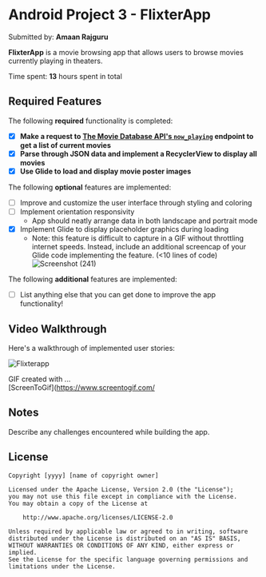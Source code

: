 # Android Project 3 - **FlixterApp**

Submitted by: **Amaan Rajguru**

**FlixterApp** is a movie browsing app that allows users to browse movies currently playing in theaters.

Time spent: **13** hours spent in total

## Required Features

The following **required** functionality is completed:

- [x] **Make a request to [The Movie Database API's `now_playing`](https://developers.themoviedb.org/3/movies/get-now-playing) endpoint to get a list of current movies**
- [x] **Parse through JSON data and implement a RecyclerView to display all movies**
- [x] **Use Glide to load and display movie poster images**

The following **optional** features are implemented:

- [ ] Improve and customize the user interface through styling and coloring
- [ ] Implement orientation responsivity
  - App should neatly arrange data in both landscape and portrait mode
- [x] Implement Glide to display placeholder graphics during loading
  - Note: this feature is difficult to capture in a GIF without throttling internet speeds.  Instead, include an additional screencap of your Glide code implementing the feature.  (<10 lines of code)
  ![Screenshot (241)](https://user-images.githubusercontent.com/99455992/218638876-10720759-83c9-443b-8c3f-135f84baa7c0.png)

The following **additional** features are implemented:

- [ ] List anything else that you can get done to improve the app functionality!

## Video Walkthrough

Here's a walkthrough of implemented user stories:

![Flixterapp](https://user-images.githubusercontent.com/99455992/218638966-1bcf66b0-cb4d-46df-a6bd-9848354f9eeb.gif)

<!-- Replace this with whatever GIF tool you used! -->
GIF created with ...  
[ScreenToGif](https://www.screentogif.com/


## Notes

Describe any challenges encountered while building the app.

## License

    Copyright [yyyy] [name of copyright owner]

    Licensed under the Apache License, Version 2.0 (the "License");
    you may not use this file except in compliance with the License.
    You may obtain a copy of the License at

        http://www.apache.org/licenses/LICENSE-2.0

    Unless required by applicable law or agreed to in writing, software
    distributed under the License is distributed on an "AS IS" BASIS,
    WITHOUT WARRANTIES OR CONDITIONS OF ANY KIND, either express or implied.
    See the License for the specific language governing permissions and
    limitations under the License.
